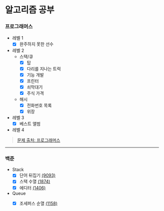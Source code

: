 # 알고리즘 공부

### 프로그래머스 
- 레벨 1
    - [x] 완주하지 못한 선수
- 레벨 2
    - 스택/큐
        - [x] 탑
        - [x] 다리를 지나는 트럭
        - [x] 기능 개발
        - [x] 프린터
        - [x] 쇠막대기
        - [x] 주식 가격
    - 해시
        - [x] 전화번호 목록
        - [x] 위장
- 레벨 3
    - [x] 베스트 앨범
- 레벨 4

> [문제 출처: 프로그래머스](https://programmers.co.kr/learn/challenges)
---
### 백준
- Stack
    - [x] 단어 뒤집기 [(9093)](https://www.acmicpc.net/problem/9093)
    - [x] 스택 수열 [(1874)](https://www.acmicpc.net/problem/1874)
    - [x] 에디터 [(1406)](https://www.acmicpc.net/problem/1406)

- Queue
    - [x] 조세퍼스 순열 [(1158)](https://www.acmicpc.net/problem/1158)
    
